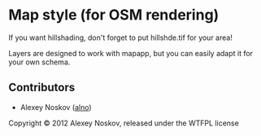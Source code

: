 Map style (for OSM rendering)
=============================

If you want hillshading, don't forget to put hillshde.tif for your area!

Layers are designed to work with mapapp, but you can easily adapt it for your own schema.

Contributors
------------

* Alexey Noskov ([alno](https://github.com/alno))

Copyright © 2012 Alexey Noskov, released under the WTFPL license
